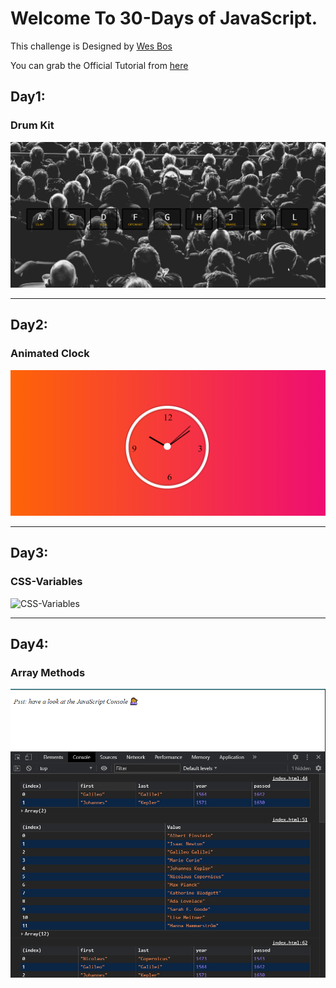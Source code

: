 # Welcome To 30-Days of JavaScript.
This challenge is Designed by [Wes Bos](https://github.com/wesbos/JavaScript30.git)

You can grab the Official Tutorial from [here](https://javascript30.com/)

## Day1:
### Drum Kit
![Drum Kit](GIFs/DrumKit.gif)

<hr>

## Day2:
### Animated Clock
![Animated Clock](GIFs/JavaScriptClock.gif)

<hr>

## Day3:
### CSS-Variables
![CSS-Variables](GIFs/CSS-Variables.gif)

<hr>

## Day4:
### Array Methods
![Array Methods](GIFs/ArrayMethods.png)



